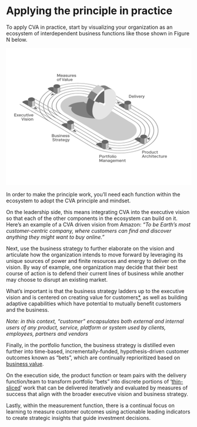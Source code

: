 # Applying the principle in practice

To apply CVA in practice, start by visualizing your organization as an ecosystem of interdependent business functions like those shown in Figure N below.

![](../.gitbook/assets/0%20%284%29.png)

In order to make the principle work, you’ll need each function within the ecosystem to adopt the CVA principle and mindset.

On the leadership side, this means integrating CVA into the executive vision so that each of the other components in the ecosystem can build on it. Here’s an example of a CVA driven vision from Amazon: _“To be Earth’s most customer-centric company, where customers can find and discover anything they might want to buy online.”_

Next, use the business strategy to further elaborate on the vision and articulate how the organization intends to move forward by leveraging its unique sources of power and finite resources and energy to deliver on the vision. By way of example, one organization may decide that their best course of action is to defend their current lines of business while another may choose to disrupt an existing market.

What’s important is that the business strategy ladders up to the executive vision and is centered on creating value for customers[\*](), as well as building adaptive capabilities which have potential to mutually benefit customers and the business.

_Note: in this context, “customer” encapsulates both external and internal users of any product, service, platform or system used by clients, employees, partners and vendors_

Finally, in the portfolio function, the business strategy is distilled even further into time-based, incrementally-funded, hypothesis-driven customer outcomes known as “bets”, which are continually reprioritized based on [business value](https://docs.google.com/document/d/1Bd9xRQQZfc-b9eTFUaAZQ7_KB7fiwk4MjWd5cErio_U/edit#).

On the execution side, the product function or team pairs with the delivery function/team to transform portfolio “bets” into discrete portions of ‘[thin-sliced](https://docs.google.com/document/d/1Bd9xRQQZfc-b9eTFUaAZQ7_KB7fiwk4MjWd5cErio_U/edit#)’ work that can be delivered iteratively and evaluated by measures of success that align with the broader executive vision and business strategy.

Lastly, within the measurement function, there is a continual focus on learning to measure customer outcomes using actionable leading indicators to create strategic insights that guide investment decisions.

